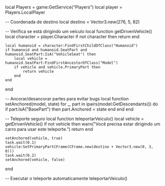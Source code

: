 local Players = game:GetService("Players")
local player = Players.LocalPlayer

-- Coordenada de destino
local destino = Vector3.new(276, 5, 82)

-- Verifica se está dirigindo um veículo
local function getDrivenVehicle()
    local character = player.Character
    if not character then return end

    local humanoid = character:FindFirstChildOfClass("Humanoid")
    if humanoid and humanoid.SeatPart and humanoid.SeatPart:IsA("VehicleSeat") then
        local vehicle = humanoid.SeatPart:FindFirstAncestorOfClass("Model")
        if vehicle and vehicle.PrimaryPart then
            return vehicle
        end
    end
end

-- Ancorar/desancorar partes para evitar bugs
local function setAnchored(model, state)
    for _, part in ipairs(model:GetDescendants()) do
        if part:IsA("BasePart") then
            part.Anchored = state
        end
    end
end

-- Teleporte seguro
local function teleportarVeiculo()
    local vehicle = getDrivenVehicle()
    if not vehicle then
        warn("Você precisa estar dirigindo um carro para usar este teleporte.")
        return
    end

    setAnchored(vehicle, true)
    task.wait(0.1)
    vehicle:SetPrimaryPartCFrame(CFrame.new(destino + Vector3.new(0, 3, 0)))
    task.wait(0.2)
    setAnchored(vehicle, false)
end

-- Executar o teleporte automaticamente
teleportarVeiculo()
